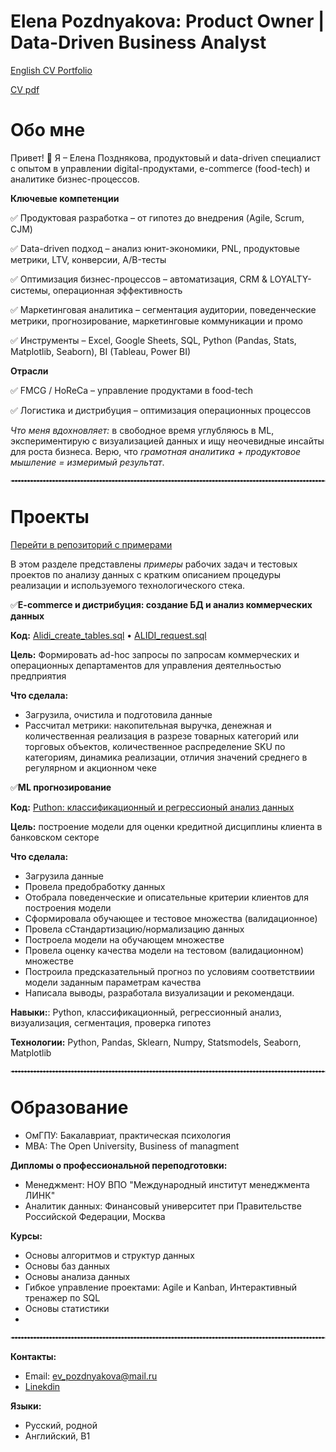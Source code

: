 # Elena Pozdnyakova: Product Owner | Data-Driven Business Analyst


[English CV Portfolio](https://github.com/DontPanic96/Data-Analyst-Portfolio-Eng)

[CV pdf](https://github.com/DontPanic96/Data-Analyst-Portfolio/blob/main/Elena%20Pozdnyakova.pdf)

# Обо мне

Привет! 👋 Я – Елена Позднякова, продуктовый и data-driven специалист с опытом в управлении digital-продуктами, e-commerce (food-tech) и аналитике бизнес-процессов.

**Ключевые компетенции**

✅ Продуктовая разработка – от гипотез до внедрения (Agile, Scrum, CJM)

✅ Data-driven подход – анализ юнит-экономики, PNL, продуктовые метрики, LTV, конверсии, A/B-тесты

✅ Оптимизация бизнес-процессов – автоматизация, CRM & LOYALTY-системы, операционная эффективность

✅ Маркетинговая аналитика – сегментация аудитории, поведенческие метрики, прогнозирование, маркетинговые коммуникации и промо

✅ Инструменты – Excel, Google Sheets, SQL, Python (Pandas, Stats, Matplotlib, Seaborn), BI (Tableau, Power BI)

**Отрасли**

✅ FMCG / HoReCa – управление продуктами в food-tech

✅ Логистика и дистрибуция – оптимизация операционных процессов

*Что меня вдохновляет:* в свободное время углубляюсь в ML, экспериментирую с визуализацией данных и ищу неочевидные инсайты для роста бизнеса.
Верю, что *грамотная аналитика + продуктовое мышление = измеримый результат*.

<hr style="border: 1px dashed #ccc; margin: 20px 0;">

# Проекты

[Перейти в репозиторий с примерами](https://github.com/DontPanic96/PortfolioProjects)

В этом разделе представлены *примеры* рабочих задач и тестовых проектов по анализу данных с кратким описанием процедуры реализации и используемого технологического стека.

✅**E-commerce и дистрибуция: создание БД и анализ коммерческих данных**

**Код:**  [Alidi_create_tables.sql](https://github.com/DontPanic96/PortfolioProjects/blob/main/Alidi_create_tables.sql)  •  [ALIDI_request.sql](https://github.com/DontPanic96/PortfolioProjects/blob/main/Alidi_create_tables.sql)

**Цель:** Формировать ad-hoc запросы по запросам коммерческих и операционных департаментов для управления деятелньостью предприятия

**Что сделала:**
 - Загрузила, очистила и подготовила данные
- Рассчитал метрики: накопительная выручка, денежная и количественная реализация в разрезе товарных категорий или торговых объектов, количественное распределение SKU по категориям, динамика реализации, отличия значений среднего в регулярном и акционном чеке


✅**ML прогнозирование**

**Код:** [Puthon: классификационный и регрессионый анализ данных](main/Portfolio_ML_classification.ipynb 'Перейти в проект')

**Цель:** построение модели для оценки кредитной дисциплины клиента в банковском секторе

**Что сделала:**

- Загрузила данные
- Провела предобработку данных
- Отобрала поведенческие и описательные критерии клиентов для построения модели
- Сформировала обучающее и тестовое множества (валидационное)
- Провела сСтандартизацию/нормализацию данных
- Построела модели на обучающем множестве
- Провела оценку качества модели на тестовом (валидационном) множестве
- Построила предсказательный прогноз по условиям соответствиии модели заданным параметрам качества
- Написала выводы, разработала визуализации и рекомендаци.

**Навыки:**: Python, классификационный, регрессионный анализ, визуализация, сегментация, проверка гипотез

**Технологии:** Python, Pandas, Sklearn, Numpy, Statsmodels, Seaborn, Matplotlib

<hr style="border: 1px dashed #ccc; margin: 20px 0;">

# Образование

- ОмГПУ: Бакалавриат, практическая психология
- MBA: The Open University, Business of managment

**Дипломы о профессиональной переподготовки:**

- Менеджмент: НОУ ВПО "Международный институт менеджмента ЛИНК"
- Аналитик данных: Финансовый университет при Правительстве Российской Федерации, Москва

**Курсы:**

- Основы алгоритмов и структур данных
- Основы баз данных
- Основы анализа данных
- Гибкое управление проектами: Agile и Kanban, Интерактивный тренажер по SQL
- Основы статистики
- 
<hr style="border: 1px dashed #ccc; margin: 20px 0;">

**Контакты:**
- Email: ev_pozdnyakova@mail.ru
- [Linekdin](https://www.linkedin.com/in/elena-pozdnyakova-pev/ 'elena-pozdnyakova-pev')

**Языки:**
- Русский, родной
- Английский, B1
